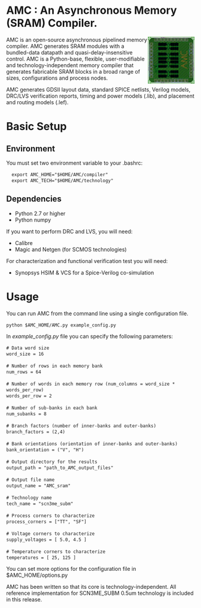 # AMC :  An Asynchronous Memory (SRAM) Compiler.

<img align="right" width="25%" src="images/test_chip.png">

AMC is an open-source asynchronous pipelined memory compiler. 
AMC generates SRAM modules with a bundled-data datapath and 
quasi-delay-insensitive control. AMC is a Python-base, flexible, user-modifiable and 
technology-independent memory compiler that generates fabricable 
SRAM blocks in a broad range of sizes, configurations and process nodes.

AMC generates GDSII layout data, standard SPICE netlists, Verilog models, 
DRC/LVS verification reports, timing and power models (.lib), and placement and 
routing models (.lef). 


# Basic Setup

## Environment

You must set two environment variable to your .bashrc:

```
  export AMC_HOME="$HOME/AMC/compiler"
  export AMC_TECH="$HOME/AMC/technology"
```

## Dependencies

+ Python 2.7 or higher
+ Python numpy

If you want to perform DRC and LVS, you will need:
+ Calibre 
+ Magic and Netgen (for SCMOS technologies)

For characterization and functional verification test you will need:
+ Synopsys HSIM & VCS for a Spice-Verilog co-simulation


# Usage

You can run AMC from the command line using a single configuration file. 

```
python $AMC_HOME/AMC.py example_config.py
```

In *example_config.py* file you can specify the following parameters:

```
# Data word size
word_size = 16

# Number of rows in each memory bank
num_rows = 64

# Number of words in each memory row (num_columns = word_size * words_per_row)
words_per_row = 2

# Number of sub-banks in each bank
num_subanks = 8

# Branch factors (number of inner-banks and outer-banks)
branch_factors = (2,4)

# Bank orientations (orientation of inner-banks and outer-banks)
bank_orientation = ("V", "H")

# Output directory for the results
output_path = "path_to_AMC_output_files"

# Output file name
output_name = "AMC_sram"

# Technology name
tech_name = "scn3me_subm"

# Process corners to characterize
process_corners = ["TT", "SF"]

# Voltage corners to characterize
supply_voltages = [ 5.0, 4.5 ]

# Temperature corners to characterize
temperatures = [ 25, 125 ]

```
You can set  more options for the configuration file in $AMC\_HOME/options.py

AMC has been written so that its core is technology-independent. 
All reference implementation for SCN3ME_SUBM 0.5um technology is included in this release.

